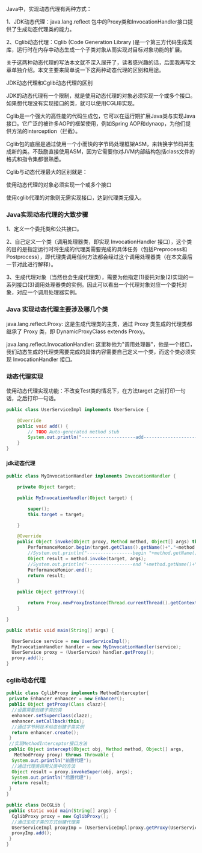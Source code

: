 Java中，实现动态代理有两种方式：

1、JDK动态代理：java.lang.reflect 包中的Proxy类和InvocationHandler接口提供了生成动态代理类的能力。

2、Cglib动态代理：Cglib (Code Generation Library )是一个第三方代码生成类库，运行时在内存中动态生成一个子类对象从而实现对目标对象功能的扩展。

关于这两种动态代理的写法本文就不深入展开了，读者感兴趣的话，后面我再写文章单独介绍。本文主要来简单说一下这两种动态代理的区别和用途。

JDK动态代理和Cglib动态代理的区别  

JDK的动态代理有一个限制，就是使用动态代理的对象必须实现一个或多个接口。如果想代理没有实现接口的类，就可以使用CGLIB实现。

Cglib是一个强大的高性能的代码生成包，它可以在运行期扩展Java类与实现Java接口。它广泛的被许多AOP的框架使用，例如Spring AOP和dynaop，为他们提供方法的interception（拦截）。

Cglib包的底层是通过使用一个小而快的字节码处理框架ASM，来转换字节码并生成新的类。不鼓励直接使用ASM，因为它需要你对JVM内部结构包括class文件的格式和指令集都很熟悉。

Cglib与动态代理最大的区别就是：

使用动态代理的对象必须实现一个或多个接口

使用cglib代理的对象则无需实现接口，达到代理类无侵入。

### Java实现动态代理的大致步骤

1、定义一个委托类和公共接口。

2、自己定义一个类（调用处理器类，即实现 InvocationHandler 接口），这个类的目的是指定运行时将生成的代理类需要完成的具体任务（包括Preprocess和Postprocess），即代理类调用任何方法都会经过这个调用处理器类（在本文最后一节对此进行解释）。

3、生成代理对象（当然也会生成代理类），需要为他指定(1)委托对象(2)实现的一系列接口(3)调用处理器类的实例。因此可以看出一个代理对象对应一个委托对象，对应一个调用处理器实例。

### Java 实现动态代理主要涉及哪几个类

java.lang.reflect.Proxy: 这是生成代理类的主类，通过 Proxy 类生成的代理类都继承了 Proxy 类，即 DynamicProxyClass extends Proxy。

java.lang.reflect.InvocationHandler: 这里称他为"调用处理器"，他是一个接口，我们动态生成的代理类需要完成的具体内容需要自己定义一个类，而这个类必须实现 InvocationHandler 接口。


### 动态代理实现

使用动态代理实现功能：不改变Test类的情况下，在方法target 之前打印一句话，之后打印一句话。

```java
public class UserServiceImpl implements UserService {

    @Override
    public void add() {
        // TODO Auto-generated method stub
        System.out.println("--------------------add----------------------");
    }
}
```


#### jdk动态代理

```java
public class MyInvocationHandler implements InvocationHandler {

    private Object target;

    public MyInvocationHandler(Object target) {

        super();
        this.target = target;

    }

    @Override
    public Object invoke(Object proxy, Method method, Object[] args) throws Throwable {
        PerformanceMonior.begin(target.getClass().getName()+"."+method.getName());
        //System.out.println("-----------------begin "+method.getName()+"-----------------");
        Object result = method.invoke(target, args);
        //System.out.println("-----------------end "+method.getName()+"-----------------");
        PerformanceMonior.end();
        return result;
    }

    public Object getProxy(){

        return Proxy.newProxyInstance(Thread.currentThread().getContextClassLoader(), target.getClass().getInterfaces(), this);
    }

}

public static void main(String[] args) {

  UserService service = new UserServiceImpl();
  MyInvocationHandler handler = new MyInvocationHandler(service);
  UserService proxy = (UserService) handler.getProxy();
  proxy.add();
}
```

### cglib动态代理
```java
public class CglibProxy implements MethodInterceptor{  
 private Enhancer enhancer = new Enhancer();  
 public Object getProxy(Class clazz){  
  //设置需要创建子类的类  
  enhancer.setSuperclass(clazz);  
  enhancer.setCallback(this);  
  //通过字节码技术动态创建子类实例  
  return enhancer.create();  
 }  
 //实现MethodInterceptor接口方法  
 public Object intercept(Object obj, Method method, Object[] args,  
   MethodProxy proxy) throws Throwable {  
  System.out.println("前置代理");  
  //通过代理类调用父类中的方法  
  Object result = proxy.invokeSuper(obj, args);  
  System.out.println("后置代理");  
  return result;  
 }  
}  

public class DoCGLib {  
 public static void main(String[] args) {  
  CglibProxy proxy = new CglibProxy();  
  //通过生成子类的方式创建代理类  
  UserServiceImpl proxyImp = (UserServiceImpl)proxy.getProxy(UserServiceImpl.class);  
  proxyImp.add();  
 }  
}
```

